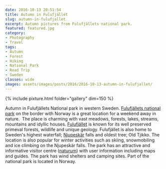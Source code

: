 ```yaml
---
date: 2016-10-13 20:51:54
title: Autumn in Fulufjället
slug: autumn-in-fulufjallet
excerpt: Autumn pictures from Fulufjällets national park.
featured: featured.jpg
category:
- Photography
- Travel
tags:
- Autumn
- Forest
- Hiking
- National Park
- Road Trip
- Sweden
classes: wide
images: assets/images/posts/2016/2016-10-13-autumn-in-fulufjallet/
---
```


{% include pixture.html folder="gallery" dim=150 %}

Autumn in Fulufjällets National park in western Sweden.
[Fulufjällets national park](http://www.sverigesnationalparker.se/fulufjallet) on the border with Norway is a great location for a weekend away in nature.  The place is charming with vast meadows, forests, lakes, streams, mountains and idyllic houses. [Fulufjället](http://www.sverigesnationalparker.se/fulufjallet) is known for its well preserved primeval forests, wildlife and unique geology. Fulufjället is also home to Sweden's highest waterfall; [Njupeskär](https://www.sverigesnationalparker.se/en/choose-park---list/fulufjallet-national-park/seeing-and-doing/njupeskar---swedens-highest-waterfall/) falls and oldest tree; Old Tjikko. The location is also popular for winter activities such as skiing, snowmobiling and ice climbing on the Njupeskär falls. The park has an attractive and informative visitor centre ([naturum](http://www.sverigesnationalparker.se/en/choose-park---list/fulufjallet-national-park/visitor-information/visitor-centre/)) with user information including maps and guides. The park has wind shelters and camping sites. Part of the national park is located in Norway.
